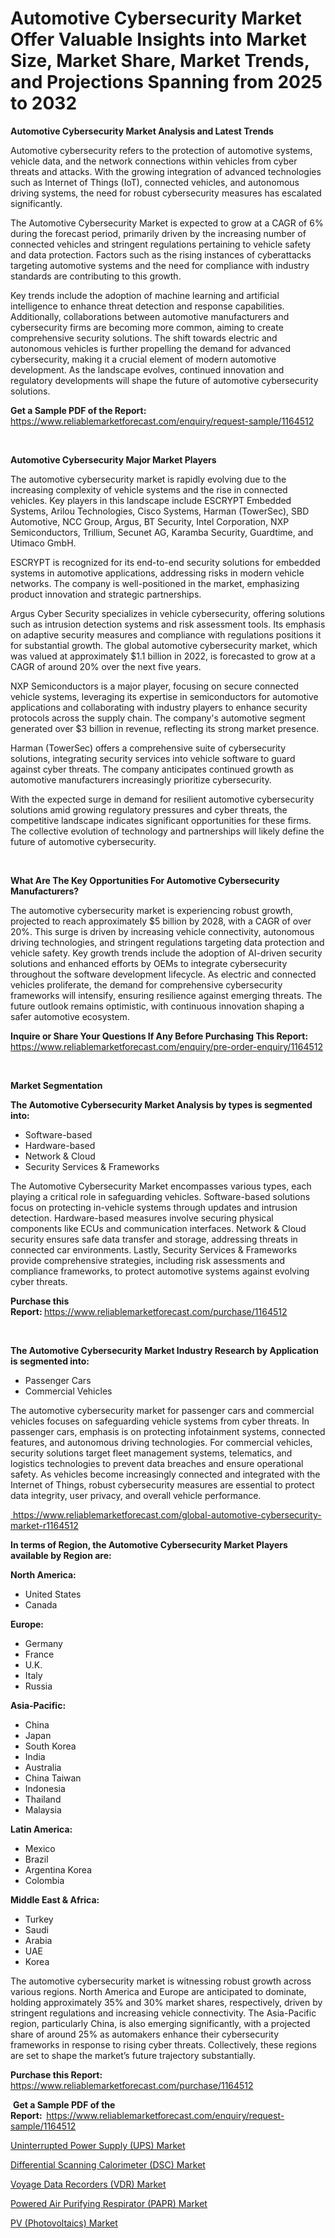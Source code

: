 <p><h1>Automotive Cybersecurity Market Offer Valuable Insights into Market Size, Market Share, Market Trends, and Projections Spanning from 2025 to 2032</h1></p><p><strong>Automotive Cybersecurity Market Analysis and Latest Trends</strong></p>
<p><p>Automotive cybersecurity refers to the protection of automotive systems, vehicle data, and the network connections within vehicles from cyber threats and attacks. With the growing integration of advanced technologies such as Internet of Things (IoT), connected vehicles, and autonomous driving systems, the need for robust cybersecurity measures has escalated significantly. </p><p>The Automotive Cybersecurity Market is expected to grow at a CAGR of 6% during the forecast period, primarily driven by the increasing number of connected vehicles and stringent regulations pertaining to vehicle safety and data protection. Factors such as the rising instances of cyberattacks targeting automotive systems and the need for compliance with industry standards are contributing to this growth. </p><p>Key trends include the adoption of machine learning and artificial intelligence to enhance threat detection and response capabilities. Additionally, collaborations between automotive manufacturers and cybersecurity firms are becoming more common, aiming to create comprehensive security solutions. The shift towards electric and autonomous vehicles is further propelling the demand for advanced cybersecurity, making it a crucial element of modern automotive development. As the landscape evolves, continued innovation and regulatory developments will shape the future of automotive cybersecurity solutions.</p></p>
<p><strong>Get a Sample PDF of the Report:&nbsp;</strong> <a href="https://www.reliablemarketforecast.com/enquiry/request-sample/1164512?utm_campaign=3445&utm_medium=2&utm_source=Github&utm_content=ia&utm_term=30032025&utm_id=automotive-cybersecurity">https://www.reliablemarketforecast.com/enquiry/request-sample/1164512</a></p>
<p>&nbsp;</p>
<p><strong>Automotive Cybersecurity Major Market Players</strong></p>
<p><p>The automotive cybersecurity market is rapidly evolving due to the increasing complexity of vehicle systems and the rise in connected vehicles. Key players in this landscape include ESCRYPT Embedded Systems, Arilou Technologies, Cisco Systems, Harman (TowerSec), SBD Automotive, NCC Group, Argus, BT Security, Intel Corporation, NXP Semiconductors, Trillium, Secunet AG, Karamba Security, Guardtime, and Utimaco GmbH.</p><p>ESCRYPT is recognized for its end-to-end security solutions for embedded systems in automotive applications, addressing risks in modern vehicle networks. The company is well-positioned in the market, emphasizing product innovation and strategic partnerships.</p><p>Argus Cyber Security specializes in vehicle cybersecurity, offering solutions such as intrusion detection systems and risk assessment tools. Its emphasis on adaptive security measures and compliance with regulations positions it for substantial growth. The global automotive cybersecurity market, which was valued at approximately $1.1 billion in 2022, is forecasted to grow at a CAGR of around 20% over the next five years.</p><p>NXP Semiconductors is a major player, focusing on secure connected vehicle systems, leveraging its expertise in semiconductors for automotive applications and collaborating with industry players to enhance security protocols across the supply chain. The company's automotive segment generated over $3 billion in revenue, reflecting its strong market presence.</p><p>Harman (TowerSec) offers a comprehensive suite of cybersecurity solutions, integrating security services into vehicle software to guard against cyber threats. The company anticipates continued growth as automotive manufacturers increasingly prioritize cybersecurity.</p><p>With the expected surge in demand for resilient automotive cybersecurity solutions amid growing regulatory pressures and cyber threats, the competitive landscape indicates significant opportunities for these firms. The collective evolution of technology and partnerships will likely define the future of automotive cybersecurity.</p></p>
<p>&nbsp;</p>
<p><strong>What Are The Key Opportunities For Automotive Cybersecurity Manufacturers?</strong></p>
<p><p>The automotive cybersecurity market is experiencing robust growth, projected to reach approximately $5 billion by 2028, with a CAGR of over 20%. This surge is driven by increasing vehicle connectivity, autonomous driving technologies, and stringent regulations targeting data protection and vehicle safety. Key growth trends include the adoption of AI-driven security solutions and enhanced efforts by OEMs to integrate cybersecurity throughout the software development lifecycle. As electric and connected vehicles proliferate, the demand for comprehensive cybersecurity frameworks will intensify, ensuring resilience against emerging threats. The future outlook remains optimistic, with continuous innovation shaping a safer automotive ecosystem.</p></p>
<p><strong>Inquire or Share Your Questions If Any Before Purchasing This Report:</strong> <a href="https://www.reliablemarketforecast.com/enquiry/pre-order-enquiry/1164512?utm_campaign=3445&utm_medium=2&utm_source=Github&utm_content=ia&utm_term=30032025&utm_id=automotive-cybersecurity">https://www.reliablemarketforecast.com/enquiry/pre-order-enquiry/1164512</a></p>
<p>&nbsp;</p>
<p><strong>Market Segmentation</strong></p>
<p><strong>The Automotive Cybersecurity Market Analysis by types is segmented into:</strong></p>
<p><ul><li>Software-based</li><li>Hardware-based</li><li>Network & Cloud</li><li>Security Services & Frameworks</li></ul></p>
<p><p>The Automotive Cybersecurity Market encompasses various types, each playing a critical role in safeguarding vehicles. Software-based solutions focus on protecting in-vehicle systems through updates and intrusion detection. Hardware-based measures involve securing physical components like ECUs and communication interfaces. Network & Cloud security ensures safe data transfer and storage, addressing threats in connected car environments. Lastly, Security Services & Frameworks provide comprehensive strategies, including risk assessments and compliance frameworks, to protect automotive systems against evolving cyber threats.</p></p>
<p><strong>Purchase this Report:&nbsp;</strong><a href="https://www.reliablemarketforecast.com/purchase/1164512?utm_campaign=3445&utm_medium=2&utm_source=Github&utm_content=ia&utm_term=30032025&utm_id=automotive-cybersecurity">https://www.reliablemarketforecast.com/purchase/1164512</a></p>
<p>&nbsp;</p>
<p><strong>The Automotive Cybersecurity Market Industry Research by Application is segmented into:</strong></p>
<p><ul><li>Passenger Cars</li><li>Commercial Vehicles</li></ul></p>
<p><p>The automotive cybersecurity market for passenger cars and commercial vehicles focuses on safeguarding vehicle systems from cyber threats. In passenger cars, emphasis is on protecting infotainment systems, connected features, and autonomous driving technologies. For commercial vehicles, security solutions target fleet management systems, telematics, and logistics technologies to prevent data breaches and ensure operational safety. As vehicles become increasingly connected and integrated with the Internet of Things, robust cybersecurity measures are essential to protect data integrity, user privacy, and overall vehicle performance.</p></p>
<p><a href="https://www.reliablemarketforecast.com/global-automotive-cybersecurity-market-r1164512?utm_campaign=3445&utm_medium=2&utm_source=Github&utm_content=ia&utm_term=30032025&utm_id=automotive-cybersecurity">&nbsp;https://www.reliablemarketforecast.com/global-automotive-cybersecurity-market-r1164512</a></p>
<p><strong>In terms of Region, the Automotive Cybersecurity Market Players available by Region are:</strong></p>
<p>
    <p> <strong> North America: </strong>
        <ul>
            <li>United States</li>
            <li>Canada</li>
        </ul>
        </p> 
    <p> <strong> Europe: </strong>
        <ul>
            <li>Germany</li>
            <li>France</li>
            <li>U.K.</li>
            <li>Italy</li>
            <li>Russia</li>
        </ul>
        </p> 
    <p> <strong> Asia-Pacific: </strong>
        <ul>
            <li>China</li>
            <li>Japan</li>
            <li>South Korea</li>
            <li>India</li>
            <li>Australia</li>
            <li>China Taiwan</li>
            <li>Indonesia</li>
            <li>Thailand</li>
            <li>Malaysia</li>
        </ul>
        </p> 
    <p> <strong> Latin America: </strong>
        <ul>
            <li>Mexico</li>
            <li>Brazil</li>
            <li>Argentina Korea</li>
            <li>Colombia</li>
        </ul>
        </p> 
    <p> <strong> Middle East & Africa: </strong>
        <ul>
            <li>Turkey</li>
            <li>Saudi</li>
            <li>Arabia</li>
            <li>UAE</li>
            <li>Korea</li>
        </ul>
    </p>
    </p>
<p><p>The automotive cybersecurity market is witnessing robust growth across various regions. North America and Europe are anticipated to dominate, holding approximately 35% and 30% market shares, respectively, driven by stringent regulations and increasing vehicle connectivity. The Asia-Pacific region, particularly China, is also emerging significantly, with a projected share of around 25% as automakers enhance their cybersecurity frameworks in response to rising cyber threats. Collectively, these regions are set to shape the market’s future trajectory substantially.</p></p>
<p><strong>Purchase this Report: </strong><a href="https://www.reliablemarketforecast.com/purchase/1164512?utm_campaign=3445&utm_medium=2&utm_source=Github&utm_content=ia&utm_term=30032025&utm_id=automotive-cybersecurity">https://www.reliablemarketforecast.com/purchase/1164512</a></p>
<p>&nbsp;<strong>Get a Sample PDF of the Report:&nbsp;&nbsp;</strong><a href="https://www.reliablemarketforecast.com/enquiry/request-sample/1164512?utm_campaign=3445&utm_medium=2&utm_source=Github&utm_content=ia&utm_term=30032025&utm_id=automotive-cybersecurity">https://www.reliablemarketforecast.com/enquiry/request-sample/1164512</a></p>
<p><strong></strong></p>
<p><p><a href="https://www.linkedin.com/pulse/uninterrupted-power-supply-ups-market-trend-analysis-suggests-1wcif?utm_campaign=3445&utm_medium=2&utm_source=Github&utm_content=ia&utm_term=30032025&utm_id=automotive-cybersecurity">Uninterrupted Power Supply (UPS) Market</a></p><p><a href="https://www.linkedin.com/pulse/future-market-revenue-growth-differential-scanning-calorimeter-rfh4e?utm_campaign=3445&utm_medium=2&utm_source=Github&utm_content=ia&utm_term=30032025&utm_id=automotive-cybersecurity">Differential Scanning Calorimeter (DSC) Market</a></p><p><a href="https://www.linkedin.com/pulse/voyage-data-recorders-vdr-market-trends-assessmentthe-markets-yt4fe?utm_campaign=3445&utm_medium=2&utm_source=Github&utm_content=ia&utm_term=30032025&utm_id=automotive-cybersecurity">Voyage Data Recorders (VDR) Market</a></p><p><a href="https://www.linkedin.com/pulse/powered-air-purifying-respirator-papr-market-size-growth-sapde?utm_campaign=3445&utm_medium=2&utm_source=Github&utm_content=ia&utm_term=30032025&utm_id=automotive-cybersecurity">Powered Air Purifying Respirator (PAPR) Market</a></p><p><a href="https://www.linkedin.com/pulse/pv-photovoltaics-market-size-share-analysis-projecting-future-90uue?utm_campaign=3445&utm_medium=2&utm_source=Github&utm_content=ia&utm_term=30032025&utm_id=automotive-cybersecurity">PV (Photovoltaics) Market</a></p></p>